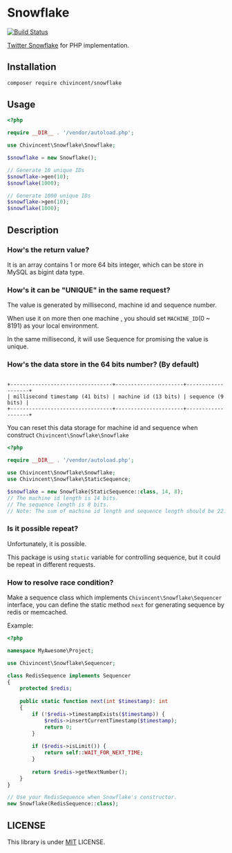 # Snowflake
[![Build Status](https://travis-ci.org/ChiVincent/snowflake.svg?branch=master)](https://travis-ci.org/ChiVincent/snowflake)

[Twitter Snowflake](https://github.com/twitter/snowflake) for PHP implementation.

## Installation

```bash
composer require chivincent/snowflake
```

## Usage

```php
<?php

require __DIR__ . '/vendor/autoload.php';

use Chivincent\Snowflake\Snowflake;

$snowflake = new Snowflake();

// Generate 10 unique IDs
$snowflake->gen(10);
$snowflake(1000);

// Generate 1000 unique IDs
$snowflake->gen(10);
$snowflake(1000);
```

## Description

### How's the return value?

It is an array contains 1 or more 64 bits integer, which can be store in MySQL as bigint data type.

### How's it can be "UNIQUE" in the same request?

The value is generated by millisecond, machine id and sequence number. 

When use it on more then one machine , you should set `MACHINE_ID`(0 ~ 8191) as your local environment.

In the same millisecond, it will use Sequence for promising the value is unique.

### How's the data store in the 64 bits number? (By default)

```text

+---------------------------------+----------------------+-------------------+
| millisecond timestamp (41 bits) | machine id (13 bits) | sequence (9 bits) |
+---------------------------------+----------------------+-------------------+

```

You can reset this data storage for machine id and sequence when construct `Chivincent\Snowflake\Snowflake`

```php
<?php

require __DIR__ . '/vendor/autoload.php';

use Chivincent\Snowflake\Snowflake;
use Chivincent\Snowflake\StaticSequence;

$snowflake = new Snowflake(StaticSequence::class, 14, 8);
// The machine id length is 14 bits.
// The sequence length is 8 bits.
// Note: The sum of machine id length and sequence length should be 22. 

```

### Is it possible repeat?

Unfortunately, it is possible. 

This package is using `static` variable for controlling sequence, but it could be repeat in different requests.

### How to resolve race condition?

Make a sequence class which implements `Chivincent\Snowflake\Sequencer` interface, you can define the static method `next` for generating sequence by redis or memcached.

Example: 

```php
<?php

namespace MyAwesome\Project;

use Chivincent\Snowflake\Sequencer;

class RedisSequence implements Sequencer
{
    protected $redis;
    
    public static function next(int $timestamp): int
    {
        if (!$redis->timestampExists($timestamp)) {
            $redis->insertCurrentTimestamp($timestamp);
            return 0;
        }
        
        if ($redis->isLimit()) {
            return self::WAIT_FOR_NEXT_TIME;
        }
        
        return $redis->getNextNumber();        
    }
}

// Use your RedisSequence when Snowflake's constructor.
new Snowflake(RedisSequence::class);
```

## LICENSE

This library is under [MIT](https://opensource.org/licenses/MIT) LICENSE.
